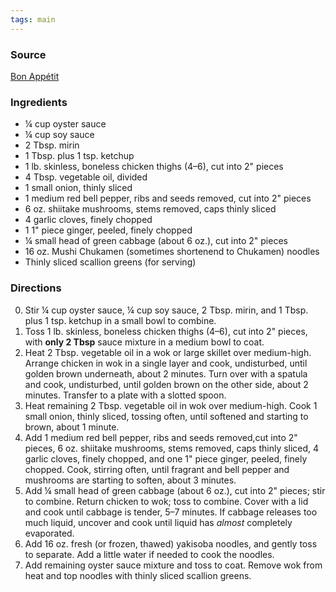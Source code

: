 ```yaml
---
tags: main
---
```


### Source
[Bon Appétit](https://www.bonappetit.com/recipe/chicken-yakisoba)

### Ingredients
* ¼ cup oyster sauce
* ¼ cup soy sauce
* 2 Tbsp. mirin
* 1 Tbsp. plus 1 tsp. ketchup
* 1 lb. skinless, boneless chicken thighs (4–6), cut into 2" pieces
* 4 Tbsp. vegetable oil, divided
* 1 small onion, thinly sliced
* 1 medium red bell pepper, ribs and seeds removed, cut into 2" pieces
* 6 oz. shiitake mushrooms, stems removed, caps thinly sliced
* 4 garlic cloves, finely chopped
* 1 1" piece ginger, peeled, finely chopped
* ¼ small head of green cabbage (about 6 oz.), cut into 2" pieces
* 16 oz. Mushi Chukamen (sometimes shortenend to Chukamen) noodles
* Thinly sliced scallion greens (for serving)

### Directions
0. Stir ¼ cup oyster sauce, ¼ cup soy sauce, 2 Tbsp. mirin, and 1 Tbsp. plus 1 tsp. ketchup in a small bowl to combine.
0. Toss 1 lb. skinless, boneless chicken thighs (4–6), cut into 2" pieces, with **only 2 Tbsp**  sauce mixture in a medium bowl to coat.
0. Heat 2 Tbsp. vegetable oil in a wok or large skillet over medium-high. Arrange chicken in wok in a single layer and cook, undisturbed, until golden brown underneath, about 2 minutes. Turn over with a spatula and cook, undisturbed, until golden brown on the other side, about 2 minutes. Transfer to a plate with a slotted spoon.
0. Heat remaining 2 Tbsp. vegetable oil in wok over medium-high. Cook 1 small onion, thinly sliced, tossing often, until softened and starting to brown, about 1 minute.
0. Add 1 medium red bell pepper, ribs and seeds removed,cut into 2" pieces, 6 oz. shiitake mushrooms, stems removed, caps thinly sliced, 4 garlic cloves, finely chopped, and one 1" piece ginger, peeled, finely chopped. Cook, stirring often, until fragrant and bell pepper and mushrooms are starting to soften, about 3 minutes.
0. Add ¼ small head of green cabbage (about 6 oz.), cut into 2" pieces; stir to combine. Return chicken to wok; toss to combine. Cover with a lid and cook until cabbage is tender, 5–7 minutes. If cabbage releases too much liquid, uncover and cook until liquid has *almost* completely evaporated.
0. Add 16 oz. fresh (or frozen, thawed) yakisoba noodles, and gently toss to separate. Add a little water if needed to cook the noodles.
0. Add remaining oyster sauce mixture and toss to coat. Remove wok from heat and top noodles with thinly sliced scallion greens.